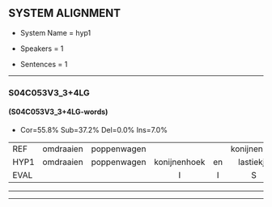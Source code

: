 
## SYSTEM ALIGNMENT

- System Name = hyp1

- Speakers = 1

- Sentences = 1

---

### S04C053V3_3+4LG

#### (S04C053V3_3+4LG-words)

- Cor=55.8%	Sub=37.2%	Del=0.0%	Ins=7.0%

|  |  |  |  |  |  |  |  |  |  |  |  |  |  |  |  |  |  |  |  |  |  |  |  |  |  |  |  |  |  |  |  |  |  |  |  |  |  |  |  |  |  |  |  |
|:--- |:---:|:---:|:---:|:---:|:---:|:---:|:---:|:---:|:---:|:---:|:---:|:---:|:---:|:---:|:---:|:---:|:---:|:---:|:---:|:---:|:---:|:---:|:---:|:---:|:---:|:---:|:---:|:---:|:---:|:---:|:---:|:---:|:---:|:---:|:---:|:---:|:---:|:---:|:---:|:---:|:---:|:---:|:---:|
| REF | omdraaien | poppenwagen |  |  | konijnenhok | elastiekje | ruziemaken | teddybeer | dierentuin | paddenstoelen | verstoppertje | wasmachine | fototoestel | toiletpapier | vrachtwagen | buurmannen | vogelkooi | olifant | schommelen | iedereen |  | schoenenwinkel | knutselen | ophangen | verjaardag | sprookjesboek | tandenborstel | lucifer | slaapkamer | achterdeur | ziekenhuis | nieuwsgierig | afblijven | kabouter | washandje | sneeuwwitje | goeiendag | vakantie | limonade | autorijden | eindelijk | familie | chocolade |
| HYP1 | omdraaien | poppenwagen | konijnenhoek | en | lastiekje | ruzie | maken | teddibeer | dierentuin | paddenstoelen | verstoppertje | wasmachine | fototostel | toiletpapier | vrachtwagen | buurmannen | vogelkooi | olifant | schommelen | iedereen | schoene | winkel | kloetsolun | ophangen | verjardag | sprookjesboek | tandenborstel | lucifer | slaapkamer | achterdeur | ziekenhais | nieuwsgierig | afblijven | kaboute | washantje | sneeuwietje | goeiendeg | vakantie | lemonade | autoredden | endelijk | familie | chocolade |
| EVAL |  |  | I | I | S | S | S | S |  |  |  |  | S |  |  |  |  |  |  |  | I | S | S |  | S |  |  |  |  |  | S |  |  | S | S | S | S |  | S | S | S |  |  |
---

---
